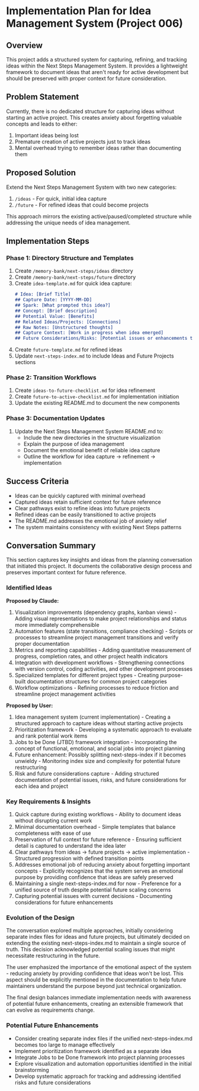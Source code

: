 # Implementation Plan for Idea Management System (Project 006)

## Overview
This project adds a structured system for capturing, refining, and tracking ideas within the Next Steps Management System. It provides a lightweight framework to document ideas that aren't ready for active development but should be preserved with proper context for future consideration.

## Problem Statement
Currently, there is no dedicated structure for capturing ideas without starting an active project. This creates anxiety about forgetting valuable concepts and leads to either:
1. Important ideas being lost
2. Premature creation of active projects just to track ideas
3. Mental overhead trying to remember ideas rather than documenting them

## Proposed Solution
Extend the Next Steps Management System with two new categories:
1. `/ideas` - For quick, initial idea capture
2. `/future` - For refined ideas that could become projects

This approach mirrors the existing active/paused/completed structure while addressing the unique needs of idea management.

## Implementation Steps

### Phase 1: Directory Structure and Templates
1. Create `/memory-bank/next-steps/ideas` directory
2. Create `/memory-bank/next-steps/future` directory 
3. Create `idea-template.md` for quick idea capture:
   ```markdown
   # Idea: [Brief Title]
   ## Capture Date: [YYYY-MM-DD]
   ## Spark: [What prompted this idea?]
   ## Concept: [Brief description]
   ## Potential Value: [Benefits]
   ## Related Ideas/Projects: [Connections]
   ## Raw Notes: [Unstructured thoughts]
   ## Capture Context: [Work in progress when idea emerged]
   ## Future Considerations/Risks: [Potential issues or enhancements to consider]
   ```
4. Create `future-template.md` for refined ideas
5. Update `next-steps-index.md` to include Ideas and Future Projects sections

### Phase 2: Transition Workflows
1. Create `ideas-to-future-checklist.md` for idea refinement
2. Create `future-to-active-checklist.md` for implementation initiation
3. Update the existing README.md to document the new components

### Phase 3: Documentation Updates
1. Update the Next Steps Management System README.md to:
   - Include the new directories in the structure visualization
   - Explain the purpose of idea management
   - Document the emotional benefit of reliable idea capture
   - Outline the workflow for idea capture → refinement → implementation

## Success Criteria
- Ideas can be quickly captured with minimal overhead
- Captured ideas retain sufficient context for future reference
- Clear pathways exist to refine ideas into future projects
- Refined ideas can be easily transitioned to active projects
- The README.md addresses the emotional job of anxiety relief
- The system maintains consistency with existing Next Steps patterns

## Conversation Summary

This section captures key insights and ideas from the planning conversation that initiated this project. It documents the collaborative design process and preserves important context for future reference.

### Identified Ideas

**Proposed by Claude:**
1. Visualization improvements (dependency graphs, kanban views) - Adding visual representations to make project relationships and status more immediately comprehensible
2. Automation features (state transitions, compliance checking) - Scripts or processes to streamline project management transitions and verify proper documentation
3. Metrics and reporting capabilities - Adding quantitative measurement of progress, completion rates, and other project health indicators
4. Integration with development workflows - Strengthening connections with version control, coding activities, and other development processes
5. Specialized templates for different project types - Creating purpose-built documentation structures for common project categories
6. Workflow optimizations - Refining processes to reduce friction and streamline project management activities

**Proposed by User:**
1. Idea management system (current implementation) - Creating a structured approach to capture ideas without starting active projects
2. Prioritization framework - Developing a systematic approach to evaluate and rank potential work items
3. Jobs to be Done (JTBD) framework integration - Incorporating the concept of functional, emotional, and social jobs into project planning
4. Future enhancement: Possibly splitting next-steps-index if it becomes unwieldy - Monitoring index size and complexity for potential future restructuring
5. Risk and future considerations capture - Adding structured documentation of potential issues, risks, and future considerations for each idea and project

### Key Requirements & Insights
1. Quick capture during existing workflows - Ability to document ideas without disrupting current work
2. Minimal documentation overhead - Simple templates that balance completeness with ease of use
3. Preservation of full context for future reference - Ensuring sufficient detail is captured to understand the idea later
4. Clear pathways from ideas → future projects → active implementation - Structured progression with defined transition points
5. Addresses emotional job of reducing anxiety about forgetting important concepts - Explicitly recognizes that the system serves an emotional purpose by providing confidence that ideas are safely preserved
6. Maintaining a single next-steps-index.md for now - Preference for a unified source of truth despite potential future scaling concerns
7. Capturing potential issues with current decisions - Documenting considerations for future enhancements

### Evolution of the Design
The conversation explored multiple approaches, initially considering separate index files for ideas and future projects, but ultimately decided on extending the existing next-steps-index.md to maintain a single source of truth. This decision acknowledged potential scaling issues that might necessitate restructuring in the future.

The user emphasized the importance of the emotional aspect of the system - reducing anxiety by providing confidence that ideas won't be lost. This aspect should be explicitly mentioned in the documentation to help future maintainers understand the purpose beyond just technical organization.

The final design balances immediate implementation needs with awareness of potential future enhancements, creating an extensible framework that can evolve as requirements change.

### Potential Future Enhancements
- Consider creating separate index files if the unified next-steps-index.md becomes too large to manage effectively
- Implement prioritization framework identified as a separate idea
- Integrate Jobs to be Done framework into project planning processes
- Explore visualization and automation opportunities identified in the initial brainstorming
- Develop systematic approach for tracking and addressing identified risks and future considerations